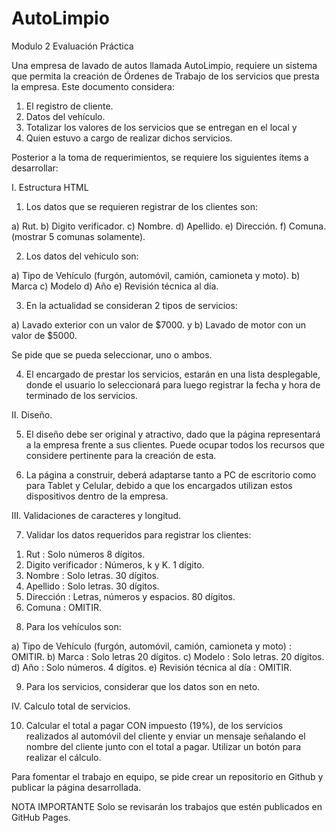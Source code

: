 # AutoLimpio
Modulo 2 Evaluación Práctica

Una empresa de lavado de autos llamada AutoLimpio, requiere un sistema que permita la creación de Órdenes de Trabajo de los servicios que presta la empresa. Este documento considera: 

1.	El registro de cliente.
2.	Datos del vehículo.
3.	Totalizar los valores de los servicios que se entregan en el local y
4.	Quien estuvo a cargo de realizar dichos servicios.

Posterior a la toma de requerimientos, se requiere los siguientes ítems a desarrollar:


I.	Estructura HTML

1.	Los datos que se requieren registrar de los clientes son:

a)	Rut.
b)	Digito verificador.
c)	Nombre. 
d)	Apellido. 
e)	Dirección.
f)	Comuna. (mostrar 5 comunas solamente).

2.	Los datos del vehículo son:

a)	Tipo de Vehículo (furgón, automóvil, camión, camioneta y moto).
b)	Marca
c)	Modelo
d)	Año
e)	Revisión técnica al día.

3.	En la actualidad se consideran 2 tipos de servicios:

a)	Lavado exterior con un valor de $7000. y
b)	Lavado de motor con un valor de $5000.

Se pide que se pueda seleccionar, uno o ambos.

4.	El encargado de prestar los servicios, estarán en una lista desplegable, donde el usuario lo seleccionará para luego registrar la fecha y hora de terminado de los servicios.


II.	Diseño.

5.	El diseño debe ser original y atractivo, dado que la página representará a la empresa frente a sus clientes. Puede ocupar todos los recursos que considere pertinente para la creación de esta.

6.	La página a construir, deberá adaptarse tanto a PC de escritorio como para Tablet y Celular, debido a que los encargados utilizan estos dispositivos dentro de la empresa.

III.	Validaciones de caracteres y longitud.

7.	Validar los datos requeridos para registrar los clientes:

1)	Rut  	: Solo números	8 dígitos.
2)	Digito verificador	: Números, k y K.	1 dígito.
3)	Nombre	: Solo letras. 	30 dígitos.
4)	Apellido	: Solo letras.	30 dígitos.
5)	Dirección	: Letras, números y espacios.	80 dígitos.
6)	Comuna	: OMITIR.

8.	Para los vehículos son:

a)	Tipo de Vehículo (furgón, automóvil, camión, camioneta y moto)	: OMITIR.
b)	Marca	: Solo letras	20 dígitos.
c)	Modelo	: Solo letras.	20 dígitos.
d)	Año	: Solo números.	4 dígitos.
e)	Revisión técnica al día	: OMITIR.

9.	Para los servicios, considerar que los datos son en neto.


IV.	Calculo total de servicios.

10.	Calcular el total a pagar CON impuesto (19%), de los servicios realizados al automóvil del cliente y enviar un mensaje señalando el nombre del cliente junto con el total a pagar. Utilizar un botón para realizar el cálculo.

Para fomentar el trabajo en equipo, se pide crear un repositorio en Github y publicar la página desarrollada.

NOTA IMPORTANTE
Solo se revisarán los trabajos que estén publicados en GitHub Pages.
